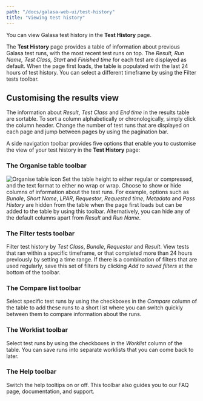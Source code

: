 ```yaml
---
path: "/docs/galasa-web-ui/test-history"
title: "Viewing test history"
---
```


You can view Galasa test history in the **Test History** page. 

The **Test History** page provides a table of information about previous Galasa test runs, with the most recent test runs on top. The *Result, Run Name, Test Class, Start* and *Finished time* for each test are displayed as default. When the page first loads, the table is populated with the last 24 hours of test history. You can select a different timeframe by using the Filter tests toolbar.

##  Customising the results view

The information about *Result*, *Test Class* and *End time* in the results table are sortable. To sort a column alphabetically or chronologically, simply click the column header. Change the number of test runs that are displayed on each page and jump between pages by using the pagination bar.

A side navigation toolbar provides five options that enable you to customise the view of your test history in the **Test History** page:
### The Organise table toolbar 
![Organise table icon](../../images/table.svg)
Set the table height to either regular or compressed, and the text format to either no wrap or wrap. Choose to show or hide columns of information about the test runs. For example, options such as *Bundle*, *Short Name*, *LPAR*, *Requestor*, *Requested time*, *Metadata* and *Pass History* are hidden from the table when the page first loads but can be added to the table by using this toolbar. Alternatively, you can hide any of the default columns apart from *Result* and *Run Name*.
### The Filter tests toolbar
Filter test history by *Test Class*, *Bundle*, *Requestor* and *Result*. View tests that ran within a specific timeframe, or that completed more than 24 hours previously by setting a time range. If there is a combination of filters that are used regularly, save this set of filters by clicking *Add to saved filters* at the bottom of the toolbar.
### The Compare list toolbar
Select specific test runs by using the checkboxes in the *Compare* column of the table to add these runs to a short list where you can switch quickly between them to compare information about the runs.
### The Worklist toolbar
Select test runs by using the checkboxes in the *Worklist* column of the table. You can save runs into separate worklists that you can come back to later.
### The Help toolbar
Switch the help tooltips on or off. This toolbar also guides you to our FAQ page, documentation, and support.
